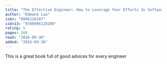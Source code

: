 ```yaml
---
title: "The Effective Engineer: How to Leverage Your Efforts In Software Engineering to Make a Disproportionate and Meaningful Impact"
author: "Edmond Lau"
isbn: "0996128107"
isbn13: "9780996128100"
rating: 5
pages: 260
read: "2016-09-30"
added: "2016-09-30"
---
```

This is a great book full of good advices for every engineer
